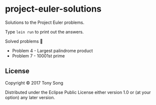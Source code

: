 # project-euler-solutions

Solutions to the Project Euler problems.

Type `lein run` to print out the answers.

Solved problems :notebook:
* Problem 4 - Largest palindrome product
* Problem 7 - 10001st prime

## License

Copyright © 2017 Tony Song

Distributed under the Eclipse Public License either version 1.0 or (at
your option) any later version.
